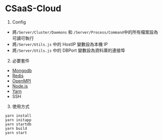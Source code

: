 # CSaaS-Cloud

1. Config
- 將`/Server/Cluster/Daemons` 和 `/Server/Process/Command`中的所有檔案設為可讀可執行
- 將`/Server/Utils.js` 中的 HostIP 變數設為本機 IP
- 將`/Server/Utils.js` 中的 DBPort 變數設為資料庫的連接埠


2. 必要套件
- [Mongodb](https://www.mongodb.com/)
- [Redis](https://redis.io/)
- [OpenMPI](https://www.open-mpi.org/)
- [Node.js](https://nodejs.org/en/)
- [Yarn](https://yarnpkg.com/lang/en/)
- SSH


3. 使用方式
```
yarn install
yarn initapp
yarn startdb
yarn build
yarn start
```